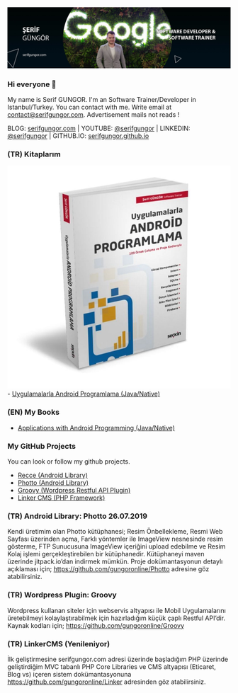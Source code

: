 <img src="sgungor.jpg" />

### Hi everyone 👋
My name is Serif GUNGOR. I'm an Software Trainer/Developer in Istanbul/Turkey. You can contact with me. Write email at <a href="mailto:contact@serifgungor.com">contact@serifgungor.com</a>. Advertisement mails not reads !

BLOG: <a href="https://serifgungor.com">serifgungor.com</a> | YOUTUBE: <a href="https://youtube.com/user/serifgungor">@serifgungor</a> | LINKEDIN: <a href="https://tr.linkedin.com/in/serifgungor">@serifgungor</a> | GITHUB.IO: <a href="https://serifgungor.github.io">serifgungor.github.io</a>

### (TR) Kitaplarım
<img src="android.jpg" />
- <a href="https://www.seckin.com.tr/kitap/141824244">Uygulamalarla Android Programlama (Java/Native)</a>

### (EN) My Books
- <a href="https://www.seckin.com.tr/kitap/141824244">Applications with Android Programming (Java/Native) </a>

### My GitHub Projects
You can look or follow my github projects.
- <a href="https://github.com/gungoronline/Recce">Recce (Android Library)</a>
- <a href="https://github.com/gungoronline/Photto">Photto (Android Library)</a>
- <a href="https://github.com/gungoronline/Groovy">Groovy (Wordpress Restful API Plugin)</a>
- <a href="https://github.com/gungoronline/Linker">Linker CMS (PHP Framework)</a>

### (TR) Android Library: Photto	26.07.2019
Kendi üretimim olan Photto kütüphanesi; Resim Önbellekleme, Resmi Web Sayfası üzerinden açma, Farklı yöntemler ile ImageView nesnesinde resim gösterme, FTP Sunucusuna ImageView içeriğini upload edebilme ve Resim Kolaj işlemi gerçekleştirebilen bir kütüphanedir. Kütüphaneyi maven üzerinde jitpack.io’dan indirmek mümkün. Proje dokümantasyonun detaylı açıklaması için; https://github.com/gungoronline/Photto adresine göz atabilirsiniz. 

### (TR) Wordpress Plugin: Groovy			
Wordpress kullanan siteler için webservis altyapısı ile Mobil Uygulamalarını üretebilmeyi kolaylaştırabilmek için hazırladığım küçük çaplı Restful API’dir. Kaynak kodları için; https://github.com/gungoronline/Groovy

### (TR) LinkerCMS (Yenileniyor)
İlk geliştirmesine serifgungor.com adresi üzerinde başladığım PHP üzerinde geliştirdiğim MVC tabanlı PHP Core Libraries ve CMS altyapısı (Eticaret, Blog vs) içeren sistem dokümantasyonuna https://github.com/gungoronline/Linker adresinden göz atabilirsiniz.

<!--
**serifgungor/serifgungor** is a ✨ _special_ ✨ repository because its `README.md` (this file) appears on your GitHub profile.

Here are some ideas to get you started:

- 🔭 I’m currently working on ...
- 🌱 I’m currently learning ...
- 👯 I’m looking to collaborate on ...
- 🤔 I’m looking for help with ...
- 💬 Ask me about ...
- 📫 How to reach me: ...
- 😄 Pronouns: ...
- ⚡ Fun fact: ...
-->
